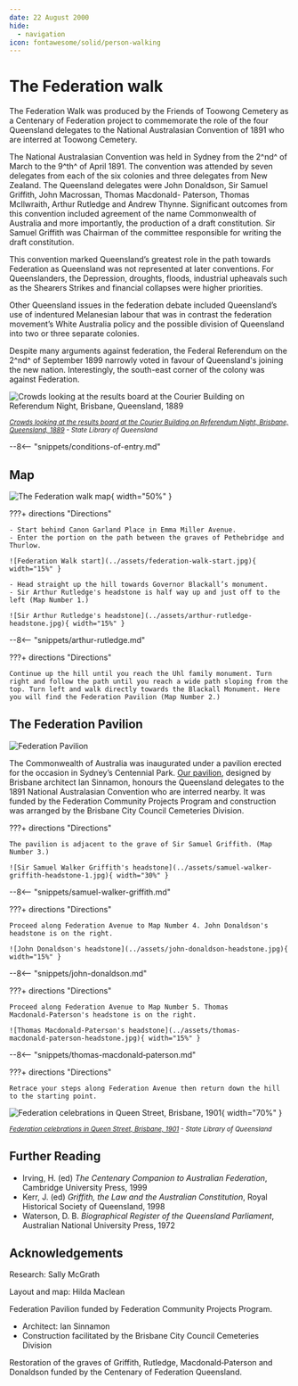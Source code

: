 ```yaml
---
date: 22 August 2000
hide:
  - navigation
icon: fontawesome/solid/person-walking
---
```


# The Federation walk 

The Federation Walk was produced by the Friends of Toowong Cemetery as a Centenary of Federation project to commemorate the role of the four Queensland delegates to the National Australasian Convention of 1891 who are interred at Toowong Cemetery.

The National Australasian Convention was held in Sydney from the 2^nd^ of March to the 9^th^ of April 1891. The convention was attended by seven delegates from each of the six colonies and three delegates from New Zealand. The Queensland delegates were John Donaldson, Sir Samuel Griffith, John Macrossan, Thomas Macdonald- Paterson, Thomas McIlwraith, Arthur Rutledge and Andrew Thynne. Significant outcomes from this convention included agreement of the name Commonwealth of Australia and more importantly, the production of a draft constitution. Sir Samuel Griffith was Chairman of the committee responsible for writing the draft constitution.

This convention marked Queensland’s greatest role in the path towards Federation as Queensland was not represented at later conventions. For Queenslanders, the Depression, droughts, floods, industrial upheavals such as the Shearers Strikes and financial collapses were higher priorities.

Other Queensland issues in the federation debate included Queensland’s use of indentured Melanesian labour that was in contrast the federation movement’s White Australia policy and the possible division of Queensland into two or three separate colonies. 

Despite many arguments against federation, the Federal Referendum on the 2^nd^ of September 1899 narrowly voted in favour of Queensland's joining the new nation. Interestingly, the south-east corner of the colony was against Federation.

![Crowds looking at the results board at the Courier Building on Referendum Night, Brisbane, Queensland, 1889](../assets/federation-referendum-results-1889.jpg)

*<small>[Crowds looking at the results board at the Courier Building on Referendum Night, Brisbane, Queensland, 1889](http://onesearch.slq.qld.gov.au/permalink/f/1upgmng/slq_alma21297968950002061) - State Library of Queensland </small>* 


--8<-- "snippets/conditions-of-entry.md"

## Map

![The Federation walk map](../assets/federation-walk.png){ width="50%" } 

???+ directions "Directions" 

    - Start behind Canon Garland Place in Emma Miller Avenue.  
    - Enter the portion on the path between the graves of Pethebridge and Thurlow. 
    
    ![Federation Walk start](../assets/federation-walk-start.jpg){ width="15%" } 
    
    - Head straight up the hill towards Governor Blackall’s monument.
    - Sir Arthur Rutledge's headstone is half way up and just off to the left (Map Number 1.)
    
    ![Sir Arthur Rutledge's headstone](../assets/arthur-rutledge-headstone.jpg){ width="15%" } 

--8<-- "snippets/arthur-rutledge.md"

???+ directions "Directions" 

    Continue up the hill until you reach the Uhl family monument. Turn right and follow the path until you reach a wide path sloping from the top. Turn left and walk directly towards the Blackall Monument. Here you will find the Federation Pavilion (Map Number 2.)

## The Federation Pavilion

![Federation Pavilion](../assets/federation-pavilion.jpg)

The Commonwealth of Australia was inaugurated under a pavilion erected for the occasion in Sydney’s Centennial Park. [Our pavilion](../about/federation-pavilion.md), designed by Brisbane architect Ian Sinnamon, honours the Queensland delegates to the 1891 National Australasian Convention who are interred nearby. It was funded by the Federation Community Projects Program and construction was arranged by the Brisbane City Council Cemeteries Division.

???+ directions "Directions" 

    The pavilion is adjacent to the grave of Sir Samuel Griffith. (Map Number 3.)
    
    ![Sir Samuel Walker Griffith's headstone](../assets/samuel-walker-griffith-headstone-1.jpg){ width="30%" } 

--8<-- "snippets/samuel-walker-griffith.md"

???+ directions "Directions" 

    Proceed along Federation Avenue to Map Number 4. John Donaldson's headstone is on the right.
    
    ![John Donaldson's headstone](../assets/john-donaldson-headstone.jpg){ width="15%" } 

--8<-- "snippets/john-donaldson.md"

???+ directions "Directions" 

    Proceed along Federation Avenue to Map Number 5. Thomas Macdonald‑Paterson's headstone is on the right.
    
    ![Thomas Macdonald‑Paterson's headstone](../assets/thomas-macdonald‑paterson-headstone.jpg){ width="15%" } 

--8<-- "snippets/thomas-macdonald‑paterson.md"

???+ directions "Directions" 

    Retrace your steps along Federation Avenue then return down the hill to the starting point.


![Federation celebrations in Queen Street, Brisbane, 1901](../assets/federation-celebrations-1901.jpg){ width="70%" }  

*<small>[Federation celebrations in Queen Street, Brisbane, 1901](http://onesearch.slq.qld.gov.au/permalink/f/1upgmng/slq_alma21218848990002061) - State Library of Queensland </small>*     

## Further Reading

- Irving, H. (ed) *The Centenary Companion to Australian Federation*, Cambridge University Press, 1999
- Kerr, J. (ed) *Griffith, the Law and the Australian Constitution*, Royal Historical Society of Queensland, 1998
- Waterson, D. B. *Biographical Register of the Queensland Parliament*, Australian National University Press, 1972

## Acknowledgements

Research: Sally McGrath

Layout and map: Hilda Maclean 

<!-- Cover drawing: Jeff Turner 

Photographs reproduced with permission of [John Oxley Library](https://www.slq.qld.gov.au/plan-my-visit/spaces-visit/john-oxley-library). 
--> 

Federation Pavilion funded by Federation Community Projects Program.

- Architect: Ian Sinnamon
- Construction facilitated by the Brisbane City Council Cemeteries Division

Restoration of the graves of Griffith, Rutledge, Macdonald‑Paterson and Donaldson funded by the Centenary of Federation Queensland.

<!--
<div class="noprint" markdown="1">
## Brochure

**[Download this walk](../assets/guides/federation-trail.pdf)** - designed to be printed and folded in half to make an A5 brochure.

</div>
-->
